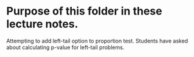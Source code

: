 # Purpose of this folder in these lecture notes.

Attempting to add left-tail option to proportion test. Students have asked about calculating p-value for
left-tail problems. 
